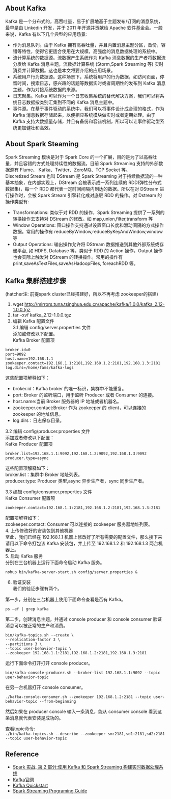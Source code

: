 ## About Kafka   
Kafka 是一个分布式的，高吞吐量，易于扩展地基于主题发布/订阅的消息系统，最早是由 Linkedin 开发，并于 2011 年开源并贡献给 Apache 软件基金会。一般来说，Kafka 有以下几个典型的应用场景:  
  
- 作为消息队列。由于 Kafka 拥有高吞吐量，并且内置消息主题分区，备份，容错等特性，使得它更适合使用在大规模，高强度的消息数据处理的系统中。  
- 流计算系统的数据源。流数据产生系统作为 Kafka 消息数据的生产者将数据流分发给 Kafka 消息主题，流数据计算系统 (Storm,Spark Streaming 等) 实时消费并计算数据。这也是本文将要介绍的应用场景。  
- 系统用户行为数据源。这种场景下，系统将用户的行为数据，如访问页面，停留时间，搜索日志，感兴趣的话题等数据实时或者周期性的发布到 Kafka 消息主题，作为对接系统数据的来源。  
- 日志聚集。Kafka 可以作为一个日志收集系统的替代解决方案，我们可以将系统日志数据按类别汇集到不同的 Kafka 消息主题中。  
- 事件源。在基于事件驱动的系统中，我们可以将事件设计成合理的格式，作为 Kafka 消息数据存储起来，以便相应系统模块做实时或者定期处理。由于 Kafka 支持大数据量存储，并且有备份和容错机制，所以可以让事件驱动型系统更加健壮和高效。  

## About Spark Steaming  

Spark Streaming 模块是对于 Spark Core 的一个扩展，目的是为了以高吞吐量，并且容错的方式处理持续性的数据流。目前 Spark Streaming 支持的外部数据源有 Flume、 Kafka、Twitter、ZeroMQ、TCP Socket 等。  
Discretized Stream 也叫 DStream 是 Spark Streaming 对于持续数据流的一种基本抽象，在内部实现上，DStream 会被表示成一系列连续的 RDD(弹性分布式数据集)，每一个 RDD 都代表一定时间间隔内到达的数据。所以在对 DStream 进行操作时，会被 Spark Stream 引擎转化成对底层 RDD 的操作。对 Dstream 的操作类型有:  
  
- Transformations: 类似于对 RDD 的操作，Spark Streaming 提供了一系列的转换操作去支持对 DStream 的修改。如 map,union,filter,transform 等  
- Window Operations: 窗口操作支持通过设置窗口长度和滑动间隔的方式操作数据。常用的操作有 reduceByWindow,reduceByKeyAndWindow,window 等  
- Output Operations: 输出操作允许将 DStream 数据推送到其他外部系统或存储平台, 如 HDFS, Database 等，类似于 RDD 的 Action 操作，Output 操作也会实际上触发对 DStream 的转换操作。常用的操作有 print,saveAsTextFiles,saveAsHadoopFiles, foreachRDD 等。  
  
## Kafka 集群搭建步骤  
(hatcher注: 前提spark cluster已经搭建好，所以不再考虑 zookeeper的搭建)
1. wget http://mirrors.tuna.tsinghua.edu.cn/apache/kafka/1.0.0/kafka_2.12-1.0.0.tgz  
2. tar –xvf kafka_2.12-1.0.0.tgz  
3. 编辑 Kafka 配置文件  
3.1 编辑 config/server.properties 文件  
添加或修改以下配置。  
Kafka Broker 配置项  
```  
broker.id=0  
port=9092  
host.name=192.168.1.1  
zookeeper.contact=192.168.1.1:2181,192.168.1.2:2181,192.168.1.3:2181  
log.dirs=/home/fams/kafka-logs  
```  
这些配置项解释如下：  
- broker.id：Kafka broker 的唯一标识，集群中不能重复。  
- port: Broker 的监听端口，用于监听 Producer 或者 Consumer 的连接。  
- host.name:当前 Broker 服务器的 IP 地址或者机器名。  
- zookeeper.contact:Broker 作为 zookeeper 的 client，可以连接的 zookeeper 的地址信息。  
- log.dirs：日志保存目录。  
  
3.2 编辑 config/producer.properties 文件  
添加或者修改以下配置：  
Kafka Producer 配置项  
```  
broker.list=192.168.1.1:9092,192.168.1.2:9092,192.168.1.3:9092  
producer.type=async  
```  
这些配置项解释如下：  
broker.list：集群中 Broker 地址列表。  
producer.type: Producer 类型,async 异步生产者，sync 同步生产者。  
  
3.3 编辑 config/consumer.properties 文件  
Kafka Consumer 配置项  
```  
zookeeper.contact=192.168.1.1:2181,192.168.1.2:2181,192.168.1.3:2181  
```  
配置项解释如下：  
zookeeper.contact: Consumer 可以连接的 zookeeper 服务器地址列表。  
4. 上传修改好的安装包到其他机器  
至此，我们已经在 192.168.1.1 机器上修改好了所有需要的配置文件，那么接下来请用以下命令打包该 Kafka 安装包，并上传至 192.168.1.2 和 192.168.1.3 两台机器上。  
5. 启动 Kafka 服务   
分别在三台机器上运行下面命令启动 Kafka 服务。  
```  
nohup bin/kafka-server-start.sh config/server.properties &  
```  
6. 验证安装  
我们的验证步骤有两个。  
  
第一步，分别在三台机器上使用下面命令查看是否有 Kafka。   
```  
ps –ef | grep kafka  
```  
第二步，创建消息主题，并通过 console producer 和 console consumer 验证消息可以被正常的生产和消费。  
```  
bin/kafka-topics.sh --create \  
--replication-factor 3 \  
--partitions 3 \  
--topic user-behavior-topic \  
--zookeeper 192.168.1.1:2181,192.168.1.2:2181,192.168.1.3:2181  
```  
运行下面命令打开打开 console producer。  
```  
bin/kafka-console-producer.sh --broker-list 192.168.1.1:9092 --topic user-behavior-topic  
```  
在另一台机器打开 console consumer。  
```  
./kafka-console-consumer.sh --zookeeper 192.168.1.2:2181 --topic user-behavior-topic --from-beginning  
```  
  
然后如果在 producer console 输入一条消息，能从 consumer console 看到这条消息就代表安装是成功的。  

查看topic命令:  
`./bin/kafka-topics.sh --describe --zookeeper sm:2181,sd1:2181,sd2:2181 --topic user-behavior-topic`  
  
## Reference  
- [Spark 实战, 第 2 部分:使用 Kafka 和 Spark Streaming 构建实时数据处理系统](https://www.ibm.com/developerworks/cn/opensource/os-cn-spark-practice2/index.html)  
- [Kafka官网](https://kafka.apache.org/)  
- [Kafka Quickstart](https://kafka.apache.org/quickstart)   
- [Spark Streaming Programing Guide](http://spark.apache.org/docs/latest/streaming-programming-guide.html)  
